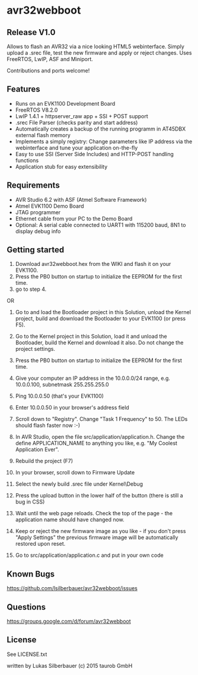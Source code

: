# avr32webboot

## Release V1.0

Allows to flash an AVR32 via a nice looking HTML5 webinterface. 
Simply upload a .srec file, test the new firmware and apply or reject changes.
Uses FreeRTOS, LwIP, ASF and Miniport.

Contributions and ports welcome!

## Features

* Runs on an EVK1100 Development Board
* FreeRTOS V8.2.0
* LwIP 1.4.1 + httpserver_raw app + SSI + POST support
* .srec File Parser (checks parity and start address)
* Automatically creates a backup of the running programm in AT45DBX external flash memory
* Implements a simply registry: Change parameters like IP address via the webinterface and tune your application on-the-fly
* Easy to use SSI (Server Side Includes) and HTTP-POST handling functions
* Application stub for easy extensibility

## Requirements

* AVR Studio 6.2 with ASF (Atmel Software Framework)
* Atmel EVK1100 Demo Board
* JTAG programmer
* Ethernet cable from your PC to the Demo Board
* Optional: A serial cable connected to UART1 with 115200 baud, 8N1 to display debug info

## Getting started

1. Download avr32webboot.hex from the WIKI and flash it on your EVK1100. 
2. Press the PB0 button on startup to initialize the EEPROM for the first time.
3. go to step 4.

OR

1. Go to and load the Bootloader project in this Solution, unload the Kernel project, build and download the Bootloader to your EVK1100 (or press F5).
2. Go to the Kernel project in this Solution, load it and unload the Bootloader, build the Kernel and download it also. Do not change the project settings.
3. Press the PB0 button on startup to initialize the EEPROM for the first time.

4. Give your computer an IP address in the 10.0.0.0/24 range, e.g. 10.0.0.100, subnetmask 255.255.255.0
5. Ping 10.0.0.50 (that's your EVK1100)
6. Enter 10.0.0.50 in your browser's address field
7. Scroll down to "Registry". Change "Task 1 Frequency" to 50. The LEDs should flash faster now :-)
8. In AVR Studio, open the file src/application/application.h. Change the define APPLICATION_NAME to anything you like, e.g. "My Coolest Application Ever".
9. Rebuild the project (F7)
10. In your browser, scroll down to Firmware Update
11. Select the newly build .srec file under Kernel\Debug
12. Press the upload button in the lower half of the button (there is still a bug in CSS)
13. Wait until the web page reloads. Check the top of the page - the application name should have changed now.
14. Keep or reject the new firmware image as you like - if you don't press "Apply Settings" the previous firmware image will be automatically restored upon reset.
15. Go to src/application/application.c and put in your own code 

## Known Bugs

https://github.com/lsilberbauer/avr32webboot/issues

## Questions

https://groups.google.com/d/forum/avr32webboot

## License

See LICENSE.txt

written by
Lukas Silberbauer
(c) 2015 taurob GmbH